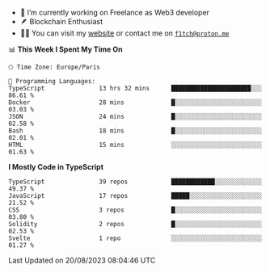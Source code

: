 - 🔭 I’m currently working on Freelance as Web3 developer
- 🪶 Blockchain Enthusiast
- 👨‍💻 You can visit my [website](https://f1tch.xyz) or contact me on [`f1tch@proton.me`](mailto:f1tch@proton.me)

<!--START_SECTION:waka-->
📊 **This Week I Spent My Time On** 

```text
🕑︎ Time Zone: Europe/Paris

💬 Programming Languages: 
TypeScript               13 hrs 32 mins      ██████████████████████░░░   86.61 % 
Docker                   28 mins             █░░░░░░░░░░░░░░░░░░░░░░░░   03.03 % 
JSON                     24 mins             █░░░░░░░░░░░░░░░░░░░░░░░░   02.58 % 
Bash                     18 mins             █░░░░░░░░░░░░░░░░░░░░░░░░   02.01 % 
HTML                     15 mins             ░░░░░░░░░░░░░░░░░░░░░░░░░   01.63 % 
```

**I Mostly Code in TypeScript** 

```text
TypeScript               39 repos            ████████████░░░░░░░░░░░░░   49.37 % 
JavaScript               17 repos            █████░░░░░░░░░░░░░░░░░░░░   21.52 % 
CSS                      3 repos             █░░░░░░░░░░░░░░░░░░░░░░░░   03.80 % 
Solidity                 2 repos             █░░░░░░░░░░░░░░░░░░░░░░░░   02.53 % 
Svelte                   1 repo              ░░░░░░░░░░░░░░░░░░░░░░░░░   01.27 % 
```




 Last Updated on 20/08/2023 08:04:46 UTC
<!--END_SECTION:waka-->
